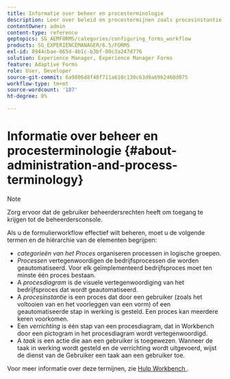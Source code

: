 ```yaml
---
title: Informatie over beheer en procesterminologie
description: Leer over beleid en procestermijnen zoals procesinstantie, procesdiagram en verrichting.
contentOwner: admin
content-type: reference
geptopics: SG_AEMFORMS/categories/configuring_forms_workflow
products: SG_EXPERIENCEMANAGER/6.5/FORMS
exl-id: 8944cbae-865d-4b1c-b3bf-00c3a247d776
solution: Experience Manager, Experience Manager Forms
feature: Adaptive Forms
role: User, Developer
source-git-commit: 6a9806d8f40f711a610c130c63d9ab9b2460d075
workflow-type: tm+mt
source-wordcount: '187'
ht-degree: 0%

---
```


# Informatie over beheer en procesterminologie {#about-administration-and-process-terminology}

>[!NOTE]
> 
> Zorg ervoor dat de gebruiker beheerdersrechten heeft om toegang te krijgen tot de beheerdersconsole.

Als u de formulierworkflow effectief wilt beheren, moet u de volgende termen en de hiërarchie van de elementen begrijpen:

* *categorieën van het Proces* organiseren processen in logische groepen.
* *Processen* vertegenwoordigen de bedrijfsprocessen die worden geautomatiseerd. Voor elk geïmplementeerd bedrijfsproces moet ten minste één proces bestaan.
* A *procesdiagram* is de visuele vertegenwoordiging van het bedrijfsproces dat wordt geautomatiseerd.
* A *procesinstantie* is een proces dat door een gebruiker (zoals het voltooien van en het voorleggen van een vorm) of een geautomatiseerde stap in werking is gesteld. Een proces kan meerdere keren voorkomen.
* Een *verrichting* is één stap van een procesdiagram, dat in Workbench door een pictogram in het procesdiagram wordt vertegenwoordigd.
* A *taak* is een actie die aan een gebruiker is toegewezen. Wanneer de taak in werking wordt gesteld en de verrichting wordt uitgevoerd, wijst de dienst van de Gebruiker een taak aan een gebruiker toe.

Voor meer informatie over deze termijnen, zie [ Hulp Workbench ](https://www.adobe.com/go/learn_aemforms_workbench_63).

